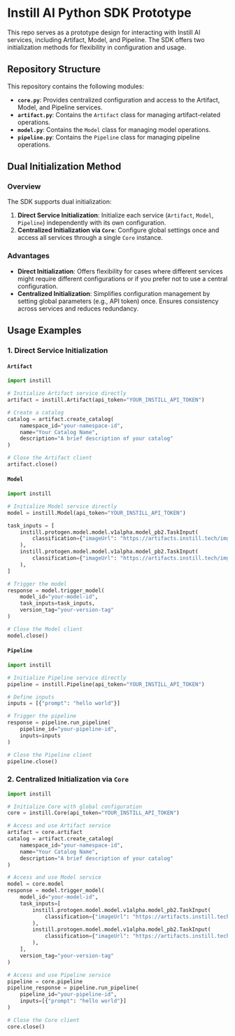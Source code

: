# Instill AI Python SDK Prototype

This repo serves as a prototype design for interacting with Instill AI services, including Artifact, Model, and Pipeline. The SDK offers two initialization methods for flexibility in configuration and usage.

## Repository Structure

This repository contains the following modules:

- **`core.py`**: Provides centralized configuration and access to the Artifact, Model, and Pipeline services.
- **`artifact.py`**: Contains the `Artifact` class for managing artifact-related operations.
- **`model.py`**: Contains the `Model` class for managing model operations.
- **`pipeline.py`**: Contains the `Pipeline` class for managing pipeline operations.

## Dual Initialization Method

### Overview

The SDK supports dual initialization:
1. **Direct Service Initialization**: Initialize each service (`Artifact`, `Model`, `Pipeline`) independently with its own configuration.
2. **Centralized Initialization via `Core`**: Configure global settings once and access all services through a single `Core` instance.

### Advantages

- **Direct Initialization**: Offers flexibility for cases where different services might require different configurations or if you prefer not to use a central configuration.
- **Centralized Initialization**: Simplifies configuration management by setting global parameters (e.g., API token) once. Ensures consistency across services and reduces redundancy.

## Usage Examples

### 1. Direct Service Initialization

#### `Artifact`

```python
import instill

# Initialize Artifact service directly
artifact = instill.Artifact(api_token="YOUR_INSTILL_API_TOKEN")

# Create a catalog
catalog = artifact.create_catalog(
    namespace_id="your-namespace-id",
    name="Your Catalog Name",
    description="A brief description of your catalog"
)

# Close the Artifact client
artifact.close()
```

#### `Model`

```python
import instill

# Initialize Model service directly
model = instill.Model(api_token="YOUR_INSTILL_API_TOKEN")

task_inputs = [
    instill.protogen.model.model.v1alpha.model_pb2.TaskInput(
        classification={"imageUrl": "https://artifacts.instill.tech/imgs/dog.jpg"}
    ),
    instill.protogen.model.model.v1alpha.model_pb2.TaskInput(
        classification={"imageUrl": "https://artifacts.instill.tech/imgs/bear.jpg"}
    ),
]

# Trigger the model
response = model.trigger_model(
    model_id="your-model-id",
    task_inputs=task_inputs,
    version_tag="your-version-tag"
)

# Close the Model client
model.close()
```

#### `Pipeline`

```python
import instill

# Initialize Pipeline service directly
pipeline = instill.Pipeline(api_token="YOUR_INSTILL_API_TOKEN")

# Define inputs
inputs = [{"prompt": "hello world"}]

# Trigger the pipeline
response = pipeline.run_pipeline(
    pipeline_id="your-pipeline-id",
    inputs=inputs
)

# Close the Pipeline client
pipeline.close()
```

### 2. Centralized Initialization via `Core`

```python
import instill

# Initialize Core with global configuration
core = instill.Core(api_token="YOUR_INSTILL_API_TOKEN")

# Access and use Artifact service
artifact = core.artifact
catalog = artifact.create_catalog(
    namespace_id="your-namespace-id",
    name="Your Catalog Name",
    description="A brief description of your catalog"
)

# Access and use Model service
model = core.model
response = model.trigger_model(
    model_id="your-model-id",
    task_inputs=[
        instill.protogen.model.model.v1alpha.model_pb2.TaskInput(
            classification={"imageUrl": "https://artifacts.instill.tech/imgs/dog.jpg"}
        ),
        instill.protogen.model.model.v1alpha.model_pb2.TaskInput(
            classification={"imageUrl": "https://artifacts.instill.tech/imgs/bear.jpg"}
        ),
    ],
    version_tag="your-version-tag"
)

# Access and use Pipeline service
pipeline = core.pipeline
pipeline_response = pipeline.run_pipeline(
    pipeline_id="your-pipeline-id",
    inputs=[{"prompt": "hello world"}]
)

# Close the Core client
core.close()
```

